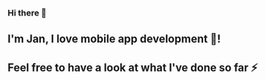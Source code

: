 ### Hi there 👋 

## I'm Jan, I love mobile app development 📱!

## Feel free to have a look at what I've done so far ⚡

<!-- [![Top Langs](https://github-readme-stats.vercel.app/api/top-langs/?username=daddyjasiu&exclude_repo=Trappy-Forest,Slido-Calendars,Breast-Cancer-Detection&layout=compact&langs_count=6)](https://github.com/anuraghazra/github-readme-stats) -->

<!--
**hi-im-angel/hi-im-angel** is a ✨ _special_ ✨ repository because its `README.md` (this file) appears on your GitHub profile.

Here are some ideas to get you started:

- 🔭 I’m currently working on ...
- 🌱 I’m currently learning ...
- 👯 I’m looking to collaborate on ...
- 🤔 I’m looking for help with ...
- 💬 Ask me about ...
- 📫 How to reach me: ...
- 😄 Pronouns: ...
- ⚡ Fun fact: ...
-->
